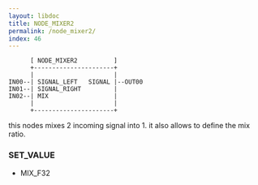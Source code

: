 ```yaml
---
layout: libdoc
title: NODE_MIXER2
permalink: /node_mixer2/
index: 46
---
```


          [ NODE_MIXER2          ]       
          +----------------------+       
          |                      |       
    IN00--| SIGNAL_LEFT   SIGNAL |--OUT00
    IN01--| SIGNAL_RIGHT         |       
    IN02--| MIX                  |       
          |                      |       
          +----------------------+       

this nodes mixes 2 incoming signal into 1. it also allows to define the mix ratio.

### SET_VALUE

- MIX_F32


